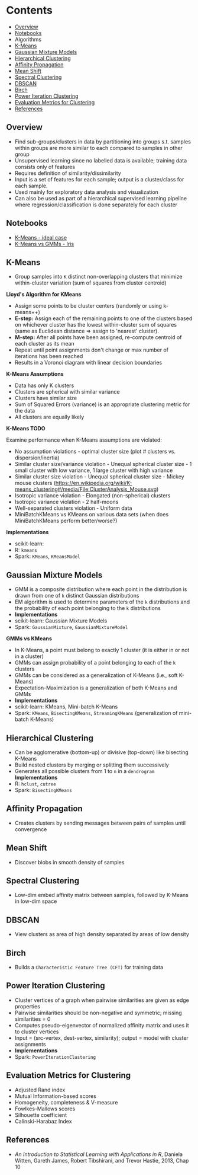 # Contents
* [Overview](#overview)
* [Notebooks](#notebooks)
* Algorithms
 * [K-Means](#k-means)
 * [Gaussian Mixture Models](#gaussian-mixture-models)
 * [Hierarchical Clustering](#hierarhical-clustering)
 * [Affinity Propagation](#affinity-propagation)
 * [Mean Shift](#mean-shift)
 * [Spectral Clustering](#spectral-clustering)
 * [DBSCAN](#dbscan)
 * [Birch](#birch)
 * [Power Iteration Clustering](#power-iteration-clustering)
* [Evaluation Metrics for Clustering](#evaluation-metrics-for-clustering)
* [References](#references)

## Overview
* Find sub-groups/clusters in data by partitioning into groups s.t. samples within groups are more similar to each compared to samples in other group
* Unsupervised learning since no labelled data is available; training data consists only of features
* Requires definition of similarity/dissimilarity
* Input is a set of features for each sample; output is a cluster/class for each sample.
* Used mainly for exploratory data analysis and visualization
* Can also be used as part of a hierarchical supervised learning pipeline where regression/classification is done separately for each cluster

## Notebooks
* [K-Means - ideal case](kmeans-ideal-blobs.ipynb)
* [K-Means vs GMMs - Iris](kmeans-vs-gmm-iris.ipynb)

## K-Means
* Group samples into `K` distinct non-overlapping clusters that minimize within-cluster variation (sum of squares from cluster centroid)

**Lloyd's Algorithm for KMeans**
* Assign some points to be cluster centers (randomly or using k-means++)
* **E-step:** Assign each of the remaining points to one of the clusters based on whichever cluster has the lowest within-cluster sum of squares (same as Euclidean distance => assign to 'nearest' cluster).
* **M-step:** After all points have been assigned, re-compute centroid of each cluster as its mean
* Repeat until point assignments don't change or max number of iterations has been reached
* Results in a Voronoi diagram with linear decision boundaries

**K-Means Assumptions**
* Data has only K clusters
* Clusters are spherical with similar variance
* Clusters have similar size
* Sum of Squared Errors (variance) is an appropriate clustering metric for the data
* All clusters are equally likely

**K-Means TODO**

Examine performance when K-Means assumptions are violated:
* No assumption violations - optimal cluster size (plot # clusters vs. dispersion/inertia)
* Similar cluster size/variance violation - Unequal spherical cluster size - 1 small cluster with low variance, 1 large cluster with high variance
* Similar cluster size violation - Unequal spherical cluster size - Mickey mouse clusters (https://en.wikipedia.org/wiki/K-means_clustering#/media/File:ClusterAnalysis_Mouse.svg)
* Isotropic variance violation - Elongated (non-spherical) clusters
* Isotropic variance violation - 2 half-moons
* Well-separated clusters violation - Uniform data
* MiniBatchKMeans vs KMeans on various data sets (when does MiniBatchKMeans perform better/worse?)

**Implementations**
* scikit-learn:
* R: `kmeans`
* Spark: `KMeans`, `KMeansModel`

## Gaussian Mixture Models
* GMM is a composite distribution where each point in the distribution is drawn from one of `k` distinct Gaussian distributions
* EM algorithm is used to determine parameters of the `k` distributions and the probability of each point belonging to the `k` distributions
* **Implementations**
 * scikit-learn: Gaussian Mixture Models
 * Spark: `GaussianMixture`, `GaussianMixtureModel`

 **GMMs vs KMeans**
 * In K-Means, a point must belong to exactly 1 cluster (it is either in or not in a cluster)
 * GMMs can assign probability of a point belonging to each of the `k` clusters
 * GMMs can be considered as a generalization of K-Means (i.e., soft K-Means)
 * Expectation-Maximization is a generalization of both K-Means and GMMs
 * **Implementations**
  * scikit-learn: KMeans, Mini-batch K-Means
  * Spark: `KMeans`, `BisectingKMeans`, `StreamingKMeans` (generalization of mini-batch K-Means)


## Hierarchical Clustering
 * Can be agglomerative (bottom-up) or divisive (top-down) like bisecting K-Means
 * Build nested clusters by merging or splitting them successively
 * Generates all possible clusters from 1 to `n` in a `dendrogram`
**Implementations**
* R: `hclust`, `cutree`
* Spark: `BisectingKMeans`

## Affinity Propagation
* Creates clusters by sending messages between pairs of samples until convergence

## Mean Shift
* Discover blobs in smooth density of samples

## Spectral Clustering
* Low-dim embed affinity matrix between samples, followed by K-Means in low-dim space

## DBSCAN
* View clusters as area of high density separated by areas of low density

## Birch
* Builds a `Characteristic Feature Tree (CFT)` for training data

## Power Iteration Clustering
* Cluster vertices of a graph when pairwise  similarities are given as edge properties
* Pairwise similarities should be non-negative and symmetric; missing similarities = 0
* Computes pseudo-eigenvector of normalized affinity matrix and uses it to cluster vertices
* Input = (src-vertex, dest-vertex, similarity); output = model with cluster assignments
* **Implementations**
 * Spark: `PowerIterationClustering`

## Evaluation Metrics for Clustering
 * Adjusted Rand index
 * Mutual Information-based scores
 * Homogeneity, completeness & V-measure
 * Fowlkes-Mallows scores
 * Silhouette coefficient
 * Calinski-Harabaz Index

## References
* _An Introduction to Statistical Learning with Applications in R_, Daniela Witten, Gareth James, Robert Tibshirani, and Trevor Hastie, 2013, Chap 10

